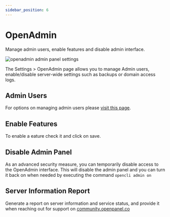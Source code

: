 ```yaml
---
sidebar_position: 6
---
```


# OpenAdmin

Manage admin users, enable features and disable admin interface.

![openadmin admin panel settings](/img/admin/adminpanel_openadmin_settings.png)

The Settings > OpenAdmin page allows you to manage Admin users, enable/disable server-wide settings such as backups or domain access logs.

##  Admin Users

For options on managing admin users please [visit this page](/docs/admin/users/openadmin).

## Enable Features

To enable a eature check it and click on save.

## Disable Admin Panel
As an advanced security measure, you can temporarily disable access to the OpenAdmin interface. This will disable the admin panel and you can turn it back on when needed by executing the command `opencli admin on`

## Server Information Report
Generate a report on server information and service status, and provide it when reaching out for support on [community.openpanel.co](https://community.openpanel.co/)

